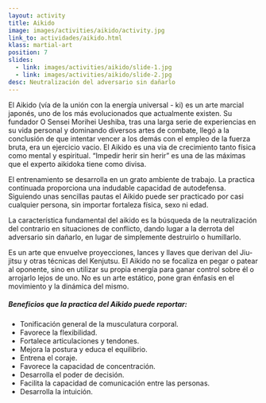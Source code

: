 ```yaml
---
layout: activity
title: Aikido
image: images/activities/aikido/activity.jpg
link_to: actividades/aikido.html
klass: martial-art
position: 7
slides:
  - link: images/activities/aikido/slide-1.jpg
  - link: images/activities/aikido/slide-2.jpg
desc: Neutralización del adversario sin dañarlo
---
```

<p>El Aikido (vía de la unión con la energía universal - ki) es un arte marcial japonés, uno de los más evolucionados que actualmente existen.
Su fundador O Sensei Morihei Ueshiba, tras una larga serie de experiencias en su vida personal y dominando diversos artes de combate, llegó a la conclusión de que intentar vencer a los demás con el empleo de la fuerza bruta, era un ejercicio vacio.
El Aikido es una via de crecimiento tanto física como mental y espiritual.
“Impedir herir sin herir” es una de las máximas que el experto aikidoka tiene como divisa.</p>

<p>El entrenamiento se desarrolla en un grato ambiente de trabajo.
La practica continuada proporciona una indudable capacidad de autodefensa.
Siguiendo unas sencillas pautas el Aikido puede ser practicado por casi cualquier persona, sin importar fortaleza física, sexo ni edad.</p>

<p>La característica fundamental del aikido es la búsqueda de la neutralización del contrario en situaciones de conflicto, dando lugar a la derrota del adversario sin dañarlo, en lugar de simplemente destruirlo o humillarlo.</p>

<p>Es un arte que envuelve proyecciones, lances y llaves que derivan del Jiu-jitsu y otras técnicas del Kenjutsu.
El Aikido no se focaliza en pegar o patear al oponente, sino en utilizar su propia energía para ganar control sobre él o arrojarlo lejos de uno.
No es un arte estático, pone gran énfasis en el movimiento y la dinámica del mismo.</p>

<h5>Beneficios que la practica del Aikido puede reportar:</h5>
<ul>
  <li>Tonificación general de la musculatura corporal.</li>
  <li>Favorece la flexibilidad.</li>
  <li>Fortalece articulaciones y tendones.</li>
  <li>Mejora la postura y educa el equilibrio.</li>
  <li>Entrena el coraje.</li>
  <li>Favorece la capacidad de concentración.</li>
  <li>Desarrolla el poder de decisión.</li>
  <li>Facilita la capacidad de comunicación entre las personas.</li>
  <li>Desarrolla la intuición.</li>
</ul>

